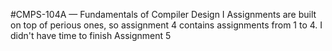 #CMPS-104A — Fundamentals of Compiler Design I
Assignments are built on top of perious ones, so assignment 4 contains assignments from 1 to 4. I didn't have time to finish Assignment 5
